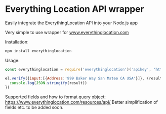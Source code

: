 # Everything Location API wrapper
Easily integrate the EverythingLocation API into your Node.js app

Very simple to use wrapper for www.everythinglocation.com

Installation:
```JAVASCRIPT
npm install everythinglocation
```

Usage:
```JAVASCRIPT
const everythinglocation = require('everythinglocation')('apikey', 'https://api.everythinglocation.com')

el.verify({input:[{Address:'999 Baker Way San Mateo CA USA'}]}, (result) => {
  console.log(JSON.stringify(result))
})
```

Supported fields and how to format query object: https://www.everythinglocation.com/resources/api/
Better simplification of fields etc. to be added soon.
